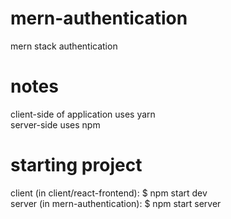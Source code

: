 # mern-authentication    
mern stack authentication

# notes    

client-side of application uses yarn    
server-side uses npm    

# starting project    

client (in client/react-frontend): $ npm start dev    
server (in mern-authentication): $ npm start server
